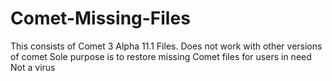 # Comet-Missing-Files

This consists of Comet 3 Alpha 11.1 Files.
Does not work with other versions of comet
Sole purpose is to restore missing Comet files for users in need
Not a virus
